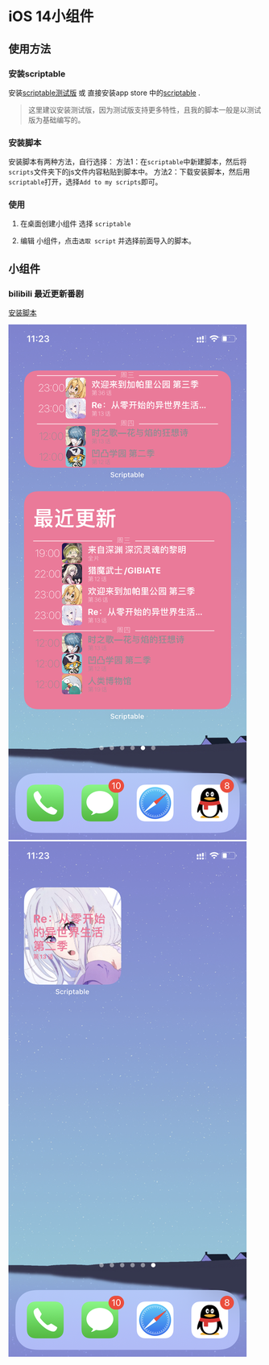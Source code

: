 # iOS 14小组件

## 使用方法
### 安装scriptable
安装[scriptable测试版](https://testflight.apple.com/join/uN1vTqxk) 或 直接安装app store 中的[scriptable](https://apps.apple.com/cn/app/scriptable/id1405459188) .
> 这里建议安装测试版，因为测试版支持更多特性，且我的脚本一般是以测试版为基础编写的。

### 安装脚本
安装脚本有两种方法，自行选择：
方法1：在`scriptable`中新建脚本，然后将`scripts`文件夹下的js文件内容粘贴到脚本中。
方法2：下载安装脚本，然后用`scriptable`打开，选择`Add to my scripts`即可。

### 使用
1. 在桌面创建小组件 选择 `scriptable`

2. 编辑 小组件，点击`选取 script` 并选择前面导入的脚本。

## 小组件

### bilibili 最近更新番剧

[安装脚本](https://github.com/zkytech/iOS14-widgets-for-scriptable/releases/download/1.0.0/bilibili.scriptable)

![](./preview/bilibili大中.PNG)
![](./preview/bilibili小.PNG)